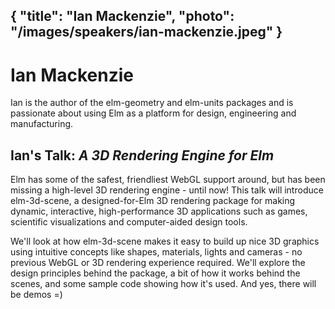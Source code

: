 {
    "title": "Ian Mackenzie",
    "photo": "/images/speakers/ian-mackenzie.jpeg"
}
---

# Ian Mackenzie

Ian is the author of the elm-geometry and elm-units packages and is passionate about using Elm as a platform for design, engineering and manufacturing.

## Ian's Talk: *A 3D Rendering Engine for Elm*

Elm has some of the safest, friendliest WebGL support around, but has been missing a high-level 3D rendering engine - until now! This talk will introduce elm-3d-scene, a designed-for-Elm 3D rendering package for making dynamic, interactive, high-performance 3D applications such as games, scientific visualizations and computer-aided design tools.

We'll look at how elm-3d-scene makes it easy to build up nice 3D graphics using intuitive concepts like shapes, materials, lights and cameras - no previous WebGL or 3D rendering experience required. We'll explore the design principles behind the package, a bit of how it works behind the scenes, and some sample code showing how it's used. And yes, there will be demos =)
